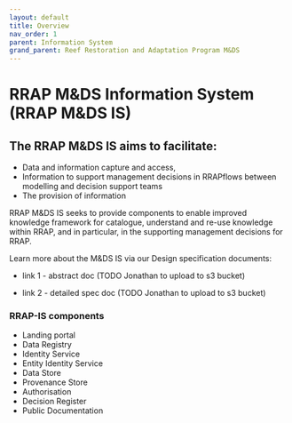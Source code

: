 ```yaml
---
layout: default
title: Overview
nav_order: 1
parent: Information System
grand_parent: Reef Restoration and Adaptation Program M&DS 
---
```

# RRAP M&DS Information System (RRAP M&DS IS)

## The RRAP M&DS IS aims to facilitate:

- Data and information capture and access, 
- Information to support management decisions in RRAPflows between modelling and decision support teams
- The provision of information 

RRAP M&DS IS seeks to provide components to enable improved knowledge framework for catalogue, understand and re-use knowledge within RRAP, and in particular, in the supporting management decisions for RRAP. 

Learn more about the M&DS IS via our Design specification documents:

- link 1 - abstract doc (TODO Jonathan to upload to s3 bucket)

- link 2 - detailed spec doc (TODO Jonathan to upload to s3 bucket)

### RRAP-IS components
- Landing portal
- Data Registry
- Identity Service
- Entity Identity Service
- Data Store
- Provenance Store
- Authorisation
- Decision Register
- Public Documentation